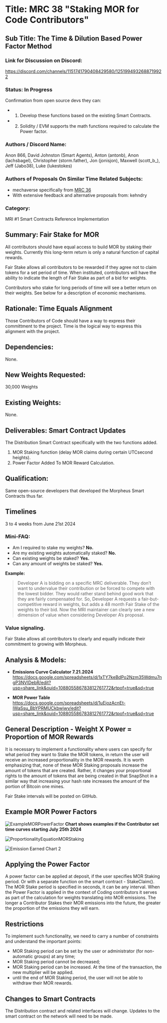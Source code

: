 # Title: MRC 38 "Staking MOR for Code Contributors"
## Sub Title: The Time & Dilution Based Power Factor Method 

### Link for Discussion on Discord:
https://discord.com/channels/1151741790408429580/1251994932688719922

### Status: In Progress
Confirmation from open source devs they can:
- 1. Develop these functions based on the existing Smart Contracts.
- 2. Solidity / EVM supports the math functions required to calculate the Power factor.

### Authors / Discord Name: 
Anon 866, David Johnston (Smart Agents), Anton (antonb), Anon (lachsbagel), Christopher (storm.father), Jon (jonisjon), Maxwell (scott_b_), Jeff (Jabo38), Luke (lukestokes)     

### Authors of Proposals On Similar Time Related Subjects: 
- mechaverse specifically from [MRC 36](/CLOSED/MRC36.md)
- With extensive feedback and alternative proposals from: kehndry

### Category: 
MRI #1 Smart Contracts Reference Implementation

## Summary: Fair Stake for MOR
All contributors should have equal access to build MOR by staking their weights. Currently this long-term return is only a natural function of capital rewards.

Fair Stake allows all contributors to be rewarded if they agree not to claim tokens for a set period of time. When instituted, contributors will have the ability to indicate the length of Fair Stake as part of a bid for weights.

Contributors who stake for long periods of time will see a better return on their weights.  See below for a description of economic mechanisms.

## Rationale: Time Equals Alignment
Those Contributors of Code should have a way to express their committment to the project. Time is the logical way to express this alignment with the project.

## Dependencies: 
None.

## New Weights Requested: 
30,000 Weights

## Existing Weights: 
None.

## Deliverables: Smart Contract Updates 
The Distribution Smart Contract specifically with the two functions added.
1. MOR Staking function (delay MOR claims during certain UTCsecond heights).
2. Power Factor Added To MOR Reward Calculation.

## Qualification:
Same open-source developers that developed the Morpheus Smart Contracts thus far.

## Timelines
3 to 4 weeks from June 21st 2024

### Mini-FAQ:
- Am I required to stake my weights? **No.**
- Are my existing weights automatically staked? **No.**
- Can existing weights be staked? **Yes.**
- Can any amount of weights be staked? **Yes.**

**Example:**
>Developer A is bidding on a specific MRC deliverable. They don’t want to undervalue their contribution or be forced to compete with the lowest bidder.  They would rather stand behind good work that they are fairly compensated for.  So, Developer A requests a fair-but-competitive reward in weights, but adds a 48 month Fair Stake of the weights to their bid. Now the MRI maintainer can clearly see a new dimension of value when considering Developer A’s proposal.
>>>

### Value signaling.
Fair Stake allows all contributors to clearly and equally indicate their commitment to growing with Morpheus.  

## Analysis & Models:
- **Emissions Curve Calculator 7.21.2024**
https://docs.google.com/spreadsheets/d/1xTY7keBdPo2Nzm35Wdmu7ngP3NVIDebR/edit?usp=share_link&ouid=108805586783812761772&rtpof=true&sd=true

- **MOR Power Table**
https://docs.google.com/spreadsheets/d/1uEjozAcnEt-IWaSsu_BbYPRMUCkbwjwv/edit?usp=share_link&ouid=108805586783812761772&rtpof=true&sd=true

## General Description - Weight X Power = Proportion of MOR Rewards
It is necessary to implement a functionality where users can specify for what period they want to Stake the MOR tokens, in return the user will receive an increased proportionality in the MOR rewards. It is worth emphasizing that, none of these MOR Staking proposals increase the amount of tokens that are created. Rather, it changes your proportional rights to the amount of tokens that are being created in that SnapShot in a similar way that increasing your hash rate increases the amount of the portion of Bitcoin one mines.

Fair Stake intervals will be posted on GitHub. 

## Example MOR Power Factors
![ExampleMORPowerFactor](https://github.com/MorpheusAIs/MRC/assets/1563345/120f89c4-a497-469c-a15d-e8c5955feabd)
**Chart shows examples if the Contributor set time curves starting July 25th 2024**

![ProportionalityEquationMORStaking](https://github.com/MorpheusAIs/MRC/assets/1563345/4bcb4ef4-0f52-41e8-8449-b5832e94f639)

![Emission Earned Chart 2](https://github.com/MorpheusAIs/MRC/assets/1563345/7b8adc04-5da2-4ad9-9dd1-bd9060f90fed)

## Applying the Power Factor
A power factor can be applied at deposit, if the user specifies MOR Staking period. Or with a separate function on the smart contract - StakeClaim(). 
The MOR Stake period is specified in seconds, it can be any interval. When the Power Factor is applied in the context of Coding contributors it serves as part of the calculation for weights translating into MOR emissions. The longer a Contributor Stakes their MOR emissions into the future, the greater the proportion of the emissions they will earn.

## Restrictions
To implement such functionality, we need to carry a number of constraints and understand the important points:

- MOR Staking period can be set by the user or administrator (for non-automatic groups) at any time;
- MOR Staking period cannot be decreased; 
- MOR Staking period can be increased. At the time of the transaction, the new multiplier will be applied.
- until the end of MOR Staking period, the user will not be able to withdraw their MOR rewards.

## Changes to Smart Contracts
The Distribution contract and related interfaces will change. Updates to the smart contract on the network will need to be made.
